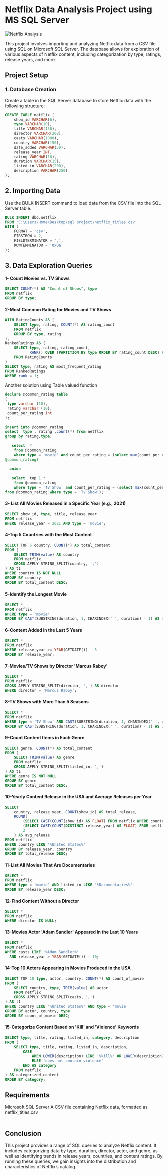 # Netflix Data Analysis Project using MS SQL Server
![Netflix Analysis](https://github.com/adham-labeb/NETFLIX-Dataset-analysis-using-MS-SQL-Server/blob/main/logo.png)

This project involves importing and analyzing Netflix data from a CSV file using SQL on Microsoft SQL Server. 
The database allows for exploration of various aspects of Netflix content, including categorization by type, ratings, release years, and more.

## Project Setup

### 1. Database Creation
Create a table in the SQL Server database to store Netflix data with the following structure:
```sql
CREATE TABLE netflix (
    show_id VARCHAR(6),
    type VARCHAR(10),
    title VARCHAR(150),
    director VARCHAR(208), 
    casts VARCHAR(1000),
    country VARCHAR(150),
    date_added VARCHAR(50),
    release_year INT,
    rating VARCHAR(10),
    duration VARCHAR(15),
    listed_in VARCHAR(200),
    description VARCHAR(250)
);
```
## 2. Importing Data
Use the BULK INSERT command to load data from the CSV file into the SQL Server table.
```sql
BULK INSERT dbo.netflix
FROM 'C:\Users\Home\Desktop\sql project\netflix_titles.csv'
WITH (
    FORMAT = 'csv',
    FIRSTROW = 2,
    FIELDTERMINATOR = ',',
    ROWTERMINATOR = '0x0a'
);
```
## 3. Data Exploration Queries
#### 1- Count Movies vs. TV Shows
```sql
SELECT COUNT(*) AS "Count of Shows", type
FROM netflix 
GROUP BY type;
```
#### 2-Most Common Rating for Movies and TV Shows
```sql
WITH RatingCounts AS (
    SELECT type, rating, COUNT(*) AS rating_count
    FROM netflix
    GROUP BY type, rating
),
RankedRatings AS (
    SELECT type, rating, rating_count,
           RANK() OVER (PARTITION BY type ORDER BY rating_count DESC) AS rank
    FROM RatingCounts
)
SELECT type, rating AS most_frequent_rating 
FROM RankedRatings
WHERE rank = 1;
```
Another solution
using Table valued function
```sql
declare @common_rating table  
( 
 type varchar (10),  
 rating varchar (10), 
 count_per_rating int 
); 
 
insert into @common_rating 
select  type , rating ,count(*) from netflix 
group by rating,type;  
    
   select  * 
    from @common_rating 
    where type = 'movie' and count_per_rating = (select max(count_per_rating) from 
@common_rating) 
   
  union  
    
   select  top 1 * 
    from @common_rating 
    where type = 'TV Show' and count_per_rating = (select max(count_per_rating) 
from @common_rating where type = 'TV Show'); 
```
#### 3- List All Movies Released in a Specific Year (e.g., 2021)
```sql
SELECT show_id, type, title, release_year
FROM netflix 
WHERE release_year = 2021 AND type = 'movie';
```
#### 4-Top 5 Countries with the Most Content
```sql
SELECT TOP 5 country, COUNT(*) AS total_content
FROM (
    SELECT TRIM(value) AS country
    FROM netflix
    CROSS APPLY STRING_SPLIT(country, ',')
) AS t1
WHERE country IS NOT NULL
GROUP BY country
ORDER BY total_content DESC;
```
#### 5-Identify the Longest Movie
```sql
SELECT *
FROM netflix 
WHERE type = 'movie'
ORDER BY CAST(SUBSTRING(duration, 1, CHARINDEX(' ', duration) - 1) AS INT) DESC;
```
#### 6-Content Added in the Last 5 Years
```sql
SELECT * 
FROM netflix 
WHERE release_year >= YEAR(GETDATE()) - 5
ORDER BY release_year;
```
#### 7-Movies/TV Shows by Director 'Marcus Raboy'
```sql
SELECT * 
FROM netflix 
CROSS APPLY STRING_SPLIT(director, ',') AS director
WHERE director = 'Marcus Raboy';
```
#### 8-TV Shows with More Than 5 Seasons
```sql
SELECT *
FROM netflix 
WHERE type = 'TV Show' AND CAST(SUBSTRING(duration, 1, CHARINDEX(' ', duration) - 1) AS INT) > 5
ORDER BY CAST(SUBSTRING(duration, 1, CHARINDEX(' ', duration) - 1) AS INT);
```
#### 9-Count Content Items in Each Genre
```sql
SELECT genre, COUNT(*) AS total_content
FROM (
    SELECT TRIM(value) AS genre
    FROM netflix
    CROSS APPLY STRING_SPLIT(listed_in, ',')
) AS t1
WHERE genre IS NOT NULL
GROUP BY genre
ORDER BY total_content DESC;
```
#### 10-Yearly Content Release in the USA and Average Releases per Year
```sql
SELECT 
    country, release_year, COUNT(show_id) AS total_release,
    ROUND(
        (SELECT CAST(COUNT(show_id) AS FLOAT) FROM netflix WHERE country LIKE '%United States%') / 
        (SELECT CAST(COUNT(DISTINCT release_year) AS FLOAT) FROM netflix WHERE country LIKE '%United States%'), 
        2
    ) AS avg_release
FROM netflix
WHERE country LIKE '%United States%'
GROUP BY release_year, country
ORDER BY total_release DESC;
```
#### 11-List All Movies That Are Documentaries
```sql
SELECT *
FROM netflix 
WHERE type = 'movie' AND listed_in LIKE '%Documentaries%'
ORDER BY release_year DESC;
```
#### 12-Find Content Without a Director
```sql
SELECT *
FROM netflix 
WHERE director IS NULL;
```
#### 13-Movies Actor 'Adam Sandler' Appeared in the Last 10 Years
```sql
SELECT *
FROM netflix
WHERE casts LIKE '%Adam Sandler%'
  AND release_year > YEAR(GETDATE()) - 10;
```
#### 14-Top 10 Actors Appearing in Movies Produced in the USA
```sql
SELECT TOP 10 type, actor, country, COUNT(*) AS count_of_movie 
FROM (
    SELECT country, type, TRIM(value) AS actor
    FROM netflix
    CROSS APPLY STRING_SPLIT(casts, ',')
) AS t1
WHERE country LIKE '%United States%' AND type = 'movie'
GROUP BY actor, country, type
ORDER BY count_of_movie DESC;
```
#### 15-Categorize Content Based on 'Kill' and 'Violence' Keywords
```sql
SELECT type, title, rating, listed_in, category, description
FROM (
    SELECT type, title, rating, listed_in, description,
        CASE 
            WHEN LOWER(description) LIKE '%kill%' OR LOWER(description) LIKE '%violence%' THEN 'contain violence'
            ELSE 'does not contain violence'
        END AS category
    FROM netflix
) AS categorized_content
ORDER BY category;
```
## Requirements
Microsoft SQL Server
A CSV file containing Netflix data, formatted as netflix_titles.csv
<br></br>

## Conclusion
This project provides a range of SQL queries to analyze Netflix content.
It includes categorizing data by type, duration, director, actor, and genre, as well as identifying trends in release years, countries, and content ratings.
By running these queries, we gain insights into the distribution and characteristics of Netflix’s catalog.
